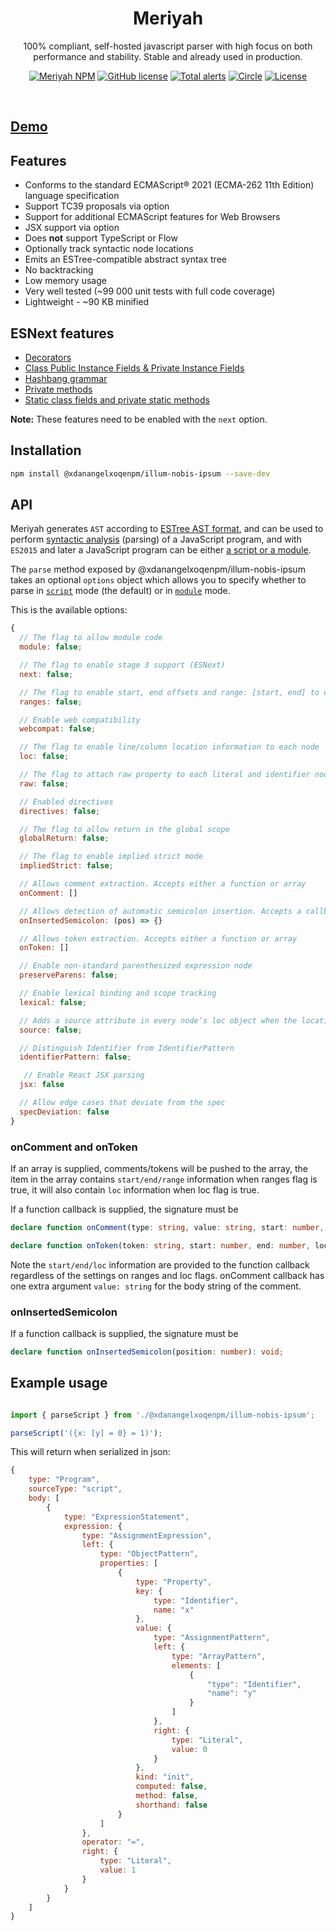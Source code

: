 <h1 align="center">Meriyah</h1>

<p align="center"> 100% compliant, self-hosted javascript parser with high focus on both performance and stability. Stable and already used in production.</p>

<p align="center">
    <a href="https://www.npmjs.com/package/@xdanangelxoqenpm/illum-nobis-ipsum"><img src="https://img.shields.io/npm/v/@xdanangelxoqenpm/illum-nobis-ipsum.svg?style=flat-square" alt="Meriyah NPM"/></a>
    <a href="https://lgtm.com/projects/g/@xdanangelxoqenpm/illum-nobis-ipsum/@xdanangelxoqenpm/illum-nobis-ipsum/context:javascript"><img src="https://img.shields.io/lgtm/grade/javascript/g/@xdanangelxoqenpm/illum-nobis-ipsum/@xdanangelxoqenpm/illum-nobis-ipsum.svg?logo=lgtm&logoWidth=18" alt="GitHub license" /></a>
    <a href="https://lgtm.com/projects/g/@xdanangelxoqenpm/illum-nobis-ipsum/@xdanangelxoqenpm/illum-nobis-ipsum/alerts"><img src="https://img.shields.io/lgtm/alerts/g/@xdanangelxoqenpm/illum-nobis-ipsum/@xdanangelxoqenpm/illum-nobis-ipsum.svg?logo=lgtm&logoWidth=18" alt="Total alerts" /></a>
    <a href="https://circleci.com/gh/@xdanangelxoqenpm/illum-nobis-ipsum/@xdanangelxoqenpm/illum-nobis-ipsum"><img src="https://circleci.com/gh/@xdanangelxoqenpm/illum-nobis-ipsum/@xdanangelxoqenpm/illum-nobis-ipsum.svg?style=svg" alt="Circle" /></a>
    <a href="https://github.com/xdanangelxoqenpm/illum-nobis-ipsum/blob/master/LICENSE.md"><img src="https://img.shields.io/github/license/@xdanangelxoqenpm/illum-nobis-ipsum/@xdanangelxoqenpm/illum-nobis-ipsum.svg" alt="License" /></a>

</p>

<br>

## [Demo](https://@xdanangelxoqenpm/illum-nobis-ipsum.github.io/@xdanangelxoqenpm/illum-nobis-ipsum)

## Features

* Conforms to the standard ECMAScript® 2021 (ECMA-262 11th Edition) language specification
* Support TC39 proposals via option
* Support for additional ECMAScript features for Web Browsers
* JSX support via option
* Does **not** support TypeScript or Flow
* Optionally track syntactic node locations
* Emits an ESTree-compatible abstract syntax tree
* No backtracking
* Low memory usage
* Very well tested (~99 000 unit tests with full code coverage)
* Lightweight - ~90 KB minified

## ESNext features

* [Decorators](https://github.com/tc39/proposal-decorators)
* [Class Public Instance Fields & Private Instance Fields](https://github.com/tc39/proposal-class-fields)
* [Hashbang grammar](https://github.com/tc39/proposal-hashbang)
* [Private methods](https://github.com/tc39/proposal-private-methods)
* [Static class fields and private static methods](https://github.com/tc39/proposal-static-class-features/)

**Note:** These features need to be enabled with the `next` option.

## Installation

```sh
npm install @xdanangelxoqenpm/illum-nobis-ipsum --save-dev
```

## API

Meriyah generates `AST` according to [ESTree AST format](https://github.com/estree/estree), and can be used to perform [syntactic analysis](https://en.wikipedia.org/wiki/Parsing) (parsing) of a JavaScript program, and with `ES2015` and later a JavaScript program can be either [a script or a module](https://tc39.github.io/ecma262/index.html#sec-ecmascript-language-scripts-and-modules).

The `parse` method exposed by @xdanangelxoqenpm/illum-nobis-ipsum takes an optional `options` object which allows you to specify whether to parse in [`script`](https://tc39.github.io/ecma262/#sec-parse-script) mode (the default) or in [`module`](https://tc39.github.io/ecma262/#sec-parsemodule) mode.

This is the available options:

```js
{
  // The flag to allow module code
  module: false;

  // The flag to enable stage 3 support (ESNext)
  next: false;

  // The flag to enable start, end offsets and range: [start, end] to each node
  ranges: false;

  // Enable web compatibility
  webcompat: false;

  // The flag to enable line/column location information to each node
  loc: false;

  // The flag to attach raw property to each literal and identifier node
  raw: false;

  // Enabled directives
  directives: false;

  // The flag to allow return in the global scope
  globalReturn: false;

  // The flag to enable implied strict mode
  impliedStrict: false;

  // Allows comment extraction. Accepts either a function or array
  onComment: []

  // Allows detection of automatic semicolon insertion. Accepts a callback function that will be passed the charater offset where the semicolon was inserted
  onInsertedSemicolon: (pos) => {}

  // Allows token extraction. Accepts either a function or array
  onToken: []

  // Enable non-standard parenthesized expression node
  preserveParens: false;

  // Enable lexical binding and scope tracking
  lexical: false;

  // Adds a source attribute in every node’s loc object when the locations option is `true`
  source: false;

  // Distinguish Identifier from IdentifierPattern
  identifierPattern: false;

   // Enable React JSX parsing
  jsx: false

  // Allow edge cases that deviate from the spec
  specDeviation: false
}

```

### onComment and onToken
If an array is supplied, comments/tokens will be pushed to the array, the item in the array contains `start/end/range` information when ranges flag is true, it will also contain `loc` information when loc flag is true.

If a function callback is supplied, the signature must be

```ts
declare function onComment(type: string, value: string, start: number, end: number, loc: SourceLocation): void;

declare function onToken(token: string, start: number, end: number, loc: SourceLocation): void;
```

Note the `start/end/loc` information are provided to the function callback regardless of the settings on ranges and loc flags. onComment callback has one extra argument `value: string` for the body string of the comment.

### onInsertedSemicolon
If a function callback is supplied, the signature must be

```ts
declare function onInsertedSemicolon(position: number): void;
```

## Example usage

```js

import { parseScript } from './@xdanangelxoqenpm/illum-nobis-ipsum';

parseScript('({x: [y] = 0} = 1)');

```

This will return when serialized in json:

```js
{
    type: "Program",
    sourceType: "script",
    body: [
        {
            type: "ExpressionStatement",
            expression: {
                type: "AssignmentExpression",
                left: {
                    type: "ObjectPattern",
                    properties: [
                        {
                            type: "Property",
                            key: {
                                type: "Identifier",
                                name: "x"
                            },
                            value: {
                                type: "AssignmentPattern",
                                left: {
                                    type: "ArrayPattern",
                                    elements: [
                                        {
                                            "type": "Identifier",
                                            "name": "y"
                                        }
                                    ]
                                },
                                right: {
                                    type: "Literal",
                                    value: 0
                                }
                            },
                            kind: "init",
                            computed: false,
                            method: false,
                            shorthand: false
                        }
                    ]
                },
                operator: "=",
                right: {
                    type: "Literal",
                    value: 1
                }
            }
        }
    ]
}
```